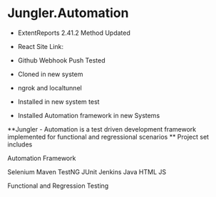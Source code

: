 # Jungler.Automation
* ExtentReports 2.41.2 Method Updated
* React Site Link: 

* Github Webhook Push Tested
* Cloned in new system

* ngrok and localtunnel
* Installed in new system test

* Installed Automation framework in new Systems

**Jungler - Automation is a test driven development framework implemented for functional and regressional scenarios 
**
Project set includes 

Automation Framework

Selenium 
Maven
TestNG
JUnit
Jenkins
Java
HTML
JS





Functional and Regression Testing